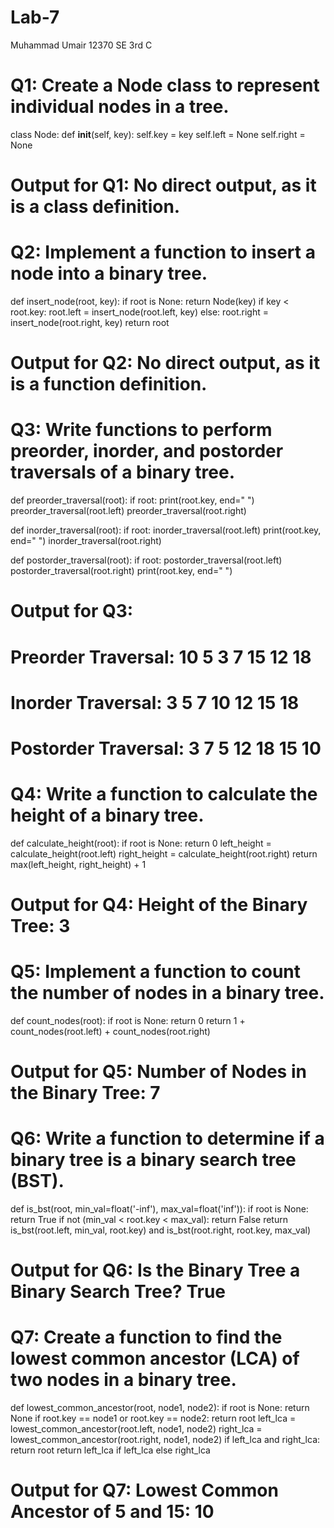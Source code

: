 # Lab-7
Muhammad Umair
12370
SE 3rd C
# Q1: Create a Node class to represent individual nodes in a tree.
class Node:
    def __init__(self, key):
        self.key = key
        self.left = None
        self.right = None

# Output for Q1: No direct output, as it is a class definition.

# Q2: Implement a function to insert a node into a binary tree.
def insert_node(root, key):
    if root is None:
        return Node(key)
    if key < root.key:
        root.left = insert_node(root.left, key)
    else:
        root.right = insert_node(root.right, key)
    return root

# Output for Q2: No direct output, as it is a function definition.

# Q3: Write functions to perform preorder, inorder, and postorder traversals of a binary tree.
def preorder_traversal(root):
    if root:
        print(root.key, end=" ")
        preorder_traversal(root.left)
        preorder_traversal(root.right)

def inorder_traversal(root):
    if root:
        inorder_traversal(root.left)
        print(root.key, end=" ")
        inorder_traversal(root.right)

def postorder_traversal(root):
    if root:
        postorder_traversal(root.left)
        postorder_traversal(root.right)
        print(root.key, end=" ")

# Output for Q3:
# Preorder Traversal: 10 5 3 7 15 12 18
# Inorder Traversal: 3 5 7 10 12 15 18
# Postorder Traversal: 3 7 5 12 18 15 10

# Q4: Write a function to calculate the height of a binary tree.
def calculate_height(root):
    if root is None:
        return 0
    left_height = calculate_height(root.left)
    right_height = calculate_height(root.right)
    return max(left_height, right_height) + 1

# Output for Q4: Height of the Binary Tree: 3

# Q5: Implement a function to count the number of nodes in a binary tree.
def count_nodes(root):
    if root is None:
        return 0
    return 1 + count_nodes(root.left) + count_nodes(root.right)

# Output for Q5: Number of Nodes in the Binary Tree: 7

# Q6: Write a function to determine if a binary tree is a binary search tree (BST).
def is_bst(root, min_val=float('-inf'), max_val=float('inf')):
    if root is None:
        return True
    if not (min_val < root.key < max_val):
        return False
    return is_bst(root.left, min_val, root.key) and is_bst(root.right, root.key, max_val)

# Output for Q6: Is the Binary Tree a Binary Search Tree? True

# Q7: Create a function to find the lowest common ancestor (LCA) of two nodes in a binary tree.
def lowest_common_ancestor(root, node1, node2):
    if root is None:
        return None
    if root.key == node1 or root.key == node2:
        return root
    left_lca = lowest_common_ancestor(root.left, node1, node2)
    right_lca = lowest_common_ancestor(root.right, node1, node2)
    if left_lca and right_lca:
        return root
    return left_lca if left_lca else right_lca

# Output for Q7: Lowest Common Ancestor of 5 and 15: 10
```
